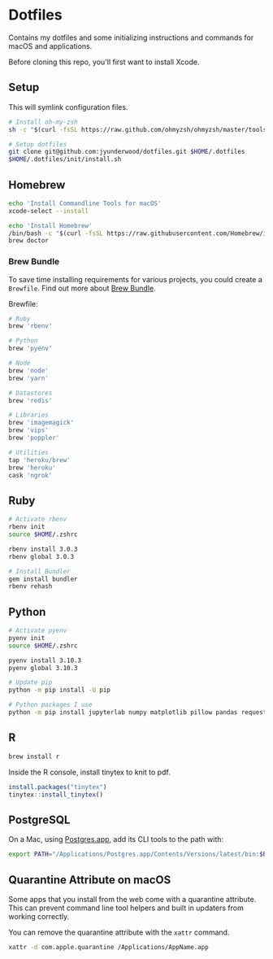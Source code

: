 # Dotfiles

Contains my dotfiles and some initializing instructions and commands for macOS and applications.

Before cloning this repo, you'll first want to install Xcode.

## Setup

This will symlink configuration files.

```bash
# Install oh-my-zsh
sh -c "$(curl -fsSL https://raw.github.com/ohmyzsh/ohmyzsh/master/tools/install.sh)"

# Setup dotfiles
git clone git@github.com:jyunderwood/dotfiles.git $HOME/.dotfiles
$HOME/.dotfiles/init/install.sh
```

## Homebrew

```bash
echo 'Install Commandline Tools for macOS'
xcode-select --install

echo 'Install Homebrew'
/bin/bash -c "$(curl -fsSL https://raw.githubusercontent.com/Homebrew/install/HEAD/install.sh)"
brew doctor
```

### Brew Bundle

To save time installing requirements for various projects, you could create a `Brewfile`. Find out more about [Brew Bundle](https://github.com/Homebrew/homebrew-bundle/blob/master/README.md).

Brewfile:

```ruby
# Ruby
brew 'rbenv'

# Python
brew 'pyenv'

# Node
brew 'node'
brew 'yarn'

# Datastores
brew 'redis'

# Libraries
brew 'imagemagick'
brew 'vips'
brew 'poppler'

# Utilities
tap 'heroku/brew'
brew 'heroku'
cask 'ngrok'
```

## Ruby

```bash
# Activate rbenv
rbenv init
source $HOME/.zshrc

rbenv install 3.0.3
rbenv global 3.0.3

# Install Bundler
gem install bundler
rbenv rehash
```

## Python

```bash
# Activate pyenv
pyenv init
source $HOME/.zshrc

pyenv install 3.10.3
pyenv global 3.10.3

# Update pip
python -m pip install -U pip

# Python packages I use
python -m pip install jupyterlab numpy matplotlib pillow pandas requests altair scipy scikit-learn sympy nose statsmodels
```

## R

```bash
brew install r
```

Inside the R console, install tinytex to knit to pdf.

```r
install.packages("tinytex")
tinytex::install_tinytex()
```

## PostgreSQL

On a Mac, using [Postgres.app](https://postgresapp.com), add its CLI tools to the path with:

```sh
export PATH="/Applications/Postgres.app/Contents/Versions/latest/bin:$PATH"
```

## Quarantine Attribute on macOS

Some apps that you install from the web come with a quarantine attribute. This can prevent command line tool helpers and built in updaters from working correctly.

You can remove the quarantine attribute with the `xattr` command.

```sh
xattr -d com.apple.quarantine /Applications/AppName.app
```
